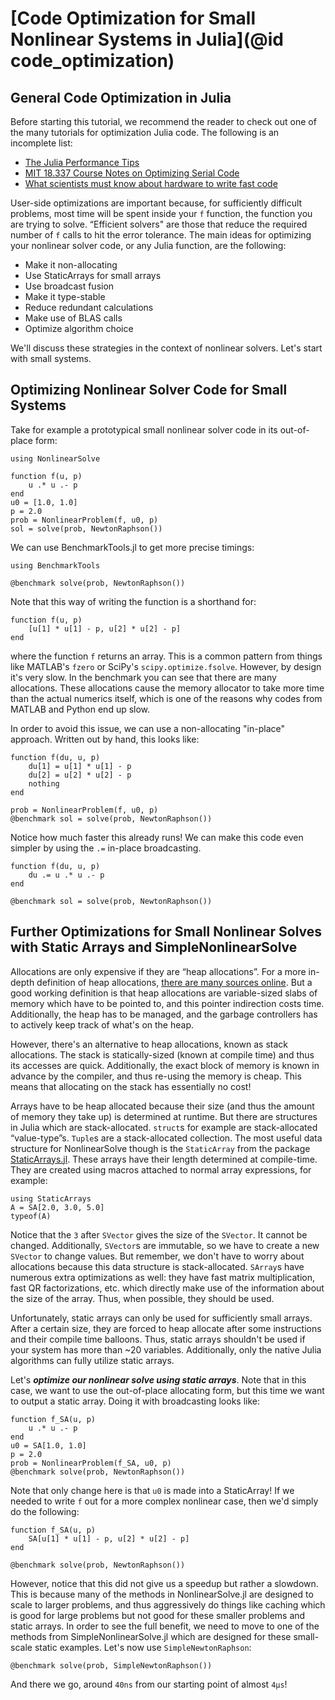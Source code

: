 # [Code Optimization for Small Nonlinear Systems in Julia](@id code_optimization)

## General Code Optimization in Julia

Before starting this tutorial, we recommend the reader to check out one of the many
tutorials for optimization Julia code. The following is an incomplete list:

  - [The Julia Performance Tips](https://docs.julialang.org/en/v1/manual/performance-tips/)
  - [MIT 18.337 Course Notes on Optimizing Serial Code](https://mitmath.github.io/18337/lecture2/optimizing)
  - [What scientists must know about hardware to write fast code](https://viralinstruction.com/posts/hardware/)

User-side optimizations are important because, for sufficiently difficult problems, most
time will be spent inside your `f` function, the function you are trying to solve.
“Efficient solvers" are those that reduce the required number of `f` calls to hit the error
tolerance. The main ideas for optimizing your nonlinear solver code, or any Julia function,
are the following:

  - Make it non-allocating
  - Use StaticArrays for small arrays
  - Use broadcast fusion
  - Make it type-stable
  - Reduce redundant calculations
  - Make use of BLAS calls
  - Optimize algorithm choice

We'll discuss these strategies in the context of nonlinear solvers. Let's start with small
systems.

## Optimizing Nonlinear Solver Code for Small Systems

Take for example a prototypical small nonlinear solver code in its out-of-place form:

```@example small_opt
using NonlinearSolve

function f(u, p)
    u .* u .- p
end
u0 = [1.0, 1.0]
p = 2.0
prob = NonlinearProblem(f, u0, p)
sol = solve(prob, NewtonRaphson())
```

We can use BenchmarkTools.jl to get more precise timings:

```@example small_opt
using BenchmarkTools

@benchmark solve(prob, NewtonRaphson())
```

Note that this way of writing the function is a shorthand for:

```@example small_opt
function f(u, p)
    [u[1] * u[1] - p, u[2] * u[2] - p]
end
```

where the function `f` returns an array. This is a common pattern from things like MATLAB's
`fzero` or SciPy's `scipy.optimize.fsolve`. However, by design it's very slow. In the
benchmark you can see that there are many allocations. These allocations cause the memory
allocator to take more time than the actual numerics itself, which is one of the reasons why
codes from MATLAB and Python end up slow.

In order to avoid this issue, we can use a non-allocating "in-place" approach. Written out
by hand, this looks like:

```@example small_opt
function f(du, u, p)
    du[1] = u[1] * u[1] - p
    du[2] = u[2] * u[2] - p
    nothing
end

prob = NonlinearProblem(f, u0, p)
@benchmark sol = solve(prob, NewtonRaphson())
```

Notice how much faster this already runs! We can make this code even simpler by using
the `.=` in-place broadcasting.

```@example small_opt
function f(du, u, p)
    du .= u .* u .- p
end

@benchmark sol = solve(prob, NewtonRaphson())
```

## Further Optimizations for Small Nonlinear Solves with Static Arrays and SimpleNonlinearSolve

Allocations are only expensive if they are “heap allocations”. For a more in-depth
definition of heap allocations,
[there are many sources online](http://net-informations.com/faq/net/stack-heap.htm).
But a good working definition is that heap allocations are variable-sized slabs of memory
which have to be pointed to, and this pointer indirection costs time. Additionally, the heap
has to be managed, and the garbage controllers has to actively keep track of what's on the
heap.

However, there's an alternative to heap allocations, known as stack allocations. The stack
is statically-sized (known at compile time) and thus its accesses are quick. Additionally,
the exact block of memory is known in advance by the compiler, and thus re-using the memory
is cheap. This means that allocating on the stack has essentially no cost!

Arrays have to be heap allocated because their size (and thus the amount of memory they take
up) is determined at runtime. But there are structures in Julia which are stack-allocated.
`struct`s for example are stack-allocated “value-type”s. `Tuple`s are a stack-allocated
collection. The most useful data structure for NonlinearSolve though is the `StaticArray`
from the package [StaticArrays.jl](https://github.com/JuliaArrays/StaticArrays.jl). These
arrays have their length determined at compile-time. They are created using macros attached
to normal array expressions, for example:

```@example small_opt
using StaticArrays
A = SA[2.0, 3.0, 5.0]
typeof(A)
```

Notice that the `3` after `SVector` gives the size of the `SVector`. It cannot be changed.
Additionally, `SVector`s are immutable, so we have to create a new `SVector` to change
values. But remember, we don't have to worry about allocations because this data structure
is stack-allocated. `SArray`s have numerous extra optimizations as well: they have fast
matrix multiplication, fast QR factorizations, etc. which directly make use of the
information about the size of the array. Thus, when possible, they should be used.

Unfortunately, static arrays can only be used for sufficiently small arrays. After a certain
size, they are forced to heap allocate after some instructions and their compile time
balloons. Thus, static arrays shouldn't be used if your system has more than ~20 variables.
Additionally, only the native Julia algorithms can fully utilize static arrays.

Let's ***optimize our nonlinear solve using static arrays***. Note that in this case, we
want to use the out-of-place allocating form, but this time we want to output a static
array. Doing it with broadcasting looks like:

```@example small_opt
function f_SA(u, p)
    u .* u .- p
end
u0 = SA[1.0, 1.0]
p = 2.0
prob = NonlinearProblem(f_SA, u0, p)
@benchmark solve(prob, NewtonRaphson())
```

Note that only change here is that `u0` is made into a StaticArray! If we needed to write
`f` out for a more complex nonlinear case, then we'd simply do the following:

```@example small_opt
function f_SA(u, p)
    SA[u[1] * u[1] - p, u[2] * u[2] - p]
end

@benchmark solve(prob, NewtonRaphson())
```

However, notice that this did not give us a speedup but rather a slowdown. This is because
many of the methods in NonlinearSolve.jl are designed to scale to larger problems, and thus
aggressively do things like caching which is good for large problems but not good for these
smaller problems and static arrays. In order to see the full benefit, we need to move to one
of the methods from SimpleNonlinearSolve.jl which are designed for these small-scale static
examples. Let's now use `SimpleNewtonRaphson`:

```@example small_opt
@benchmark solve(prob, SimpleNewtonRaphson())
```

And there we go, around `40ns` from our starting point of almost `4μs`!
